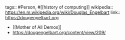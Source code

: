 ---
---

tags:: #Person, #[[history of computing]]
wikipedia:: https://en.m.wikipedia.org/wiki/Douglas_Engelbart
link:: https://dougengelbart.org

- [[Mother of All Demos]]
- https://dougengelbart.org/content/view/209/